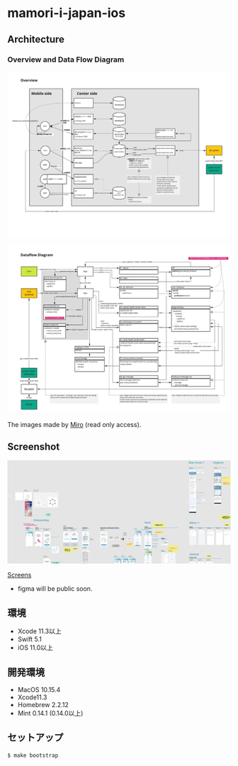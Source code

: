 # mamori-i-japan-ios

## Architecture

### Overview and Data Flow Diagram

![Overview](./docs/overview.jpg)

![Data Flow Diagram](./docs/dfd.jpg)

The images made by [Miro](https://miro.com/app/board/o9J_ksGHtPE=/) (read only access).

## Screenshot

![ScreenOverview](./docs/screen-overview.png)

[Screens](./docs/screens.pdf)

- figma will be public soon.

## 環境

- Xcode 11.3以上
- Swift 5.1
- iOS 11.0以上

## 開発環境

- MacOS 10.15.4
- Xcode11.3
- Homebrew 2.2.12
- Mint 0.14.1 (0.14.0以上)

## セットアップ

```
$ make bootstrap
```
